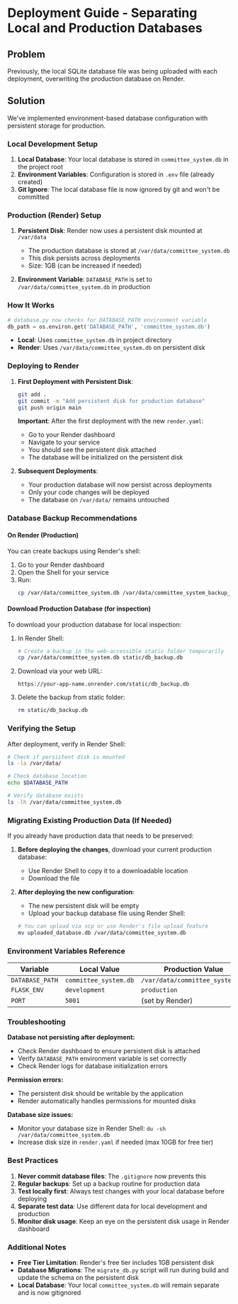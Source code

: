 # Deployment Guide - Separating Local and Production Databases

## Problem
Previously, the local SQLite database file was being uploaded with each deployment, overwriting the production database on Render.

## Solution
We've implemented environment-based database configuration with persistent storage for production.

### Local Development Setup

1. **Local Database**: Your local database is stored in `committee_system.db` in the project root
2. **Environment Variables**: Configuration is stored in `.env` file (already created)
3. **Git Ignore**: The local database file is now ignored by git and won't be committed

### Production (Render) Setup

1. **Persistent Disk**: Render now uses a persistent disk mounted at `/var/data`
   - The production database is stored at `/var/data/committee_system.db`
   - This disk persists across deployments
   - Size: 1GB (can be increased if needed)

2. **Environment Variable**: `DATABASE_PATH` is set to `/var/data/committee_system.db` in production

### How It Works

```python
# database.py now checks for DATABASE_PATH environment variable
db_path = os.environ.get('DATABASE_PATH', 'committee_system.db')
```

- **Local**: Uses `committee_system.db` in project directory
- **Render**: Uses `/var/data/committee_system.db` on persistent disk

### Deploying to Render

1. **First Deployment with Persistent Disk**:
   ```bash
   git add .
   git commit -m "Add persistent disk for production database"
   git push origin main
   ```
   
   **Important**: After the first deployment with the new `render.yaml`:
   - Go to your Render dashboard
   - Navigate to your service
   - You should see the persistent disk attached
   - The database will be initialized on the persistent disk

2. **Subsequent Deployments**:
   - Your production database will now persist across deployments
   - Only your code changes will be deployed
   - The database on `/var/data/` remains untouched

### Database Backup Recommendations

#### On Render (Production)
You can create backups using Render's shell:

1. Go to your Render dashboard
2. Open the Shell for your service
3. Run:
   ```bash
   cp /var/data/committee_system.db /var/data/committee_system_backup_$(date +%Y%m%d).db
   ```

#### Download Production Database (for inspection)
To download your production database for local inspection:

1. In Render Shell:
   ```bash
   # Create a backup in the web-accessible static folder temporarily
   cp /var/data/committee_system.db static/db_backup.db
   ```

2. Download via your web URL:
   ```
   https://your-app-name.onrender.com/static/db_backup.db
   ```

3. Delete the backup from static folder:
   ```bash
   rm static/db_backup.db
   ```

### Verifying the Setup

After deployment, verify in Render Shell:
```bash
# Check if persistent disk is mounted
ls -la /var/data/

# Check database location
echo $DATABASE_PATH

# Verify database exists
ls -lh /var/data/committee_system.db
```

### Migrating Existing Production Data (If Needed)

If you already have production data that needs to be preserved:

1. **Before deploying the changes**, download your current production database:
   - Use Render Shell to copy it to a downloadable location
   - Download the file

2. **After deploying the new configuration**:
   - The new persistent disk will be empty
   - Upload your backup database file using Render Shell:
   ```bash
   # You can upload via scp or use Render's file upload feature
   mv uploaded_database.db /var/data/committee_system.db
   ```

### Environment Variables Reference

| Variable | Local Value | Production Value |
|----------|-------------|------------------|
| `DATABASE_PATH` | `committee_system.db` | `/var/data/committee_system.db` |
| `FLASK_ENV` | `development` | `production` |
| `PORT` | `5001` | (set by Render) |

### Troubleshooting

**Database not persisting after deployment:**
- Check Render dashboard to ensure persistent disk is attached
- Verify `DATABASE_PATH` environment variable is set correctly
- Check Render logs for database initialization errors

**Permission errors:**
- The persistent disk should be writable by the application
- Render automatically handles permissions for mounted disks

**Database size issues:**
- Monitor your database size in Render Shell: `du -sh /var/data/committee_system.db`
- Increase disk size in `render.yaml` if needed (max 10GB for free tier)

### Best Practices

1. **Never commit database files**: The `.gitignore` now prevents this
2. **Regular backups**: Set up a backup routine for production data
3. **Test locally first**: Always test changes with your local database before deploying
4. **Separate test data**: Use different data for local development and production
5. **Monitor disk usage**: Keep an eye on the persistent disk usage in Render dashboard

### Additional Notes

- **Free Tier Limitation**: Render's free tier includes 1GB persistent disk
- **Database Migrations**: The `migrate_db.py` script will run during build and update the schema on the persistent disk
- **Local Database**: Your local `committee_system.db` will remain separate and is now gitignored

